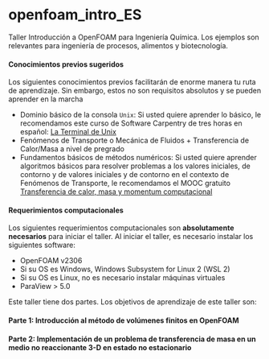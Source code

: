 # openfoam_intro_ES

Taller Introducción a OpenFOAM para Ingeniería Química. Los ejemplos son relevantes para ingeniería de procesos, alimentos y biotecnología.

#### Conocimientos previos sugeridos

Los siguientes conocimientos previos facilitarán de enorme manera tu ruta de aprendizaje. Sin embargo, estos no son requisitos absolutos y se pueden aprender en la marcha

* Dominio básico de la consola `Unix`: Si usted quiere aprender lo básico, le recomendamos este curso de Software Carpentry de tres horas en español: [La Terminal de Unix](https://swcarpentry.github.io/shell-novice-es/)
* Fenómenos de Transporte o Mecánica de Fluidos + Transferencia de Calor/Masa a nivel de pregrado
* Fundamentos básicos de métodos numéricos: Si usted quiere aprender algoritmos básicos para resolver problemas a los valores iniciales, de contorno y de valores iniciales y de contorno en el contexto de Fenómenos de Transporte, le recomendamos el MOOC gratuito [Transferencia de calor, masa y momentum computacional](https://www.coursera.org/learn/transferencia-de-momentum-calor-y-masa-computacional)

#### Requerimientos computacionales
Los siguientes requerimientos computacionales son **absolutamente necesarios** para iniciar el taller.
Al iniciar el taller, es necesario instalar los siguientes software:

* OpenFOAM v2306
* Si su OS es Windows, Windows Subsystem for Linux 2 (WSL 2)
* Si su OS es Linux, no es necesario instalar máquinas virtuales
* ParaView > 5.0

Este taller tiene dos partes. Los objetivos de aprendizaje de este taller son:

#### Parte 1: Introducción al método de volúmenes finitos en OpenFOAM


#### Parte 2: Implementación de un problema de transferencia de masa en un medio no reaccionante 3-D en estado no estacionario

